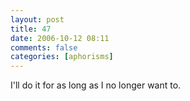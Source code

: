 ```yaml
---
layout: post
title: 47
date: 2006-10-12 08:11
comments: false
categories: [aphorisms]
---
```


I'll do it for as long as I no longer want to.

